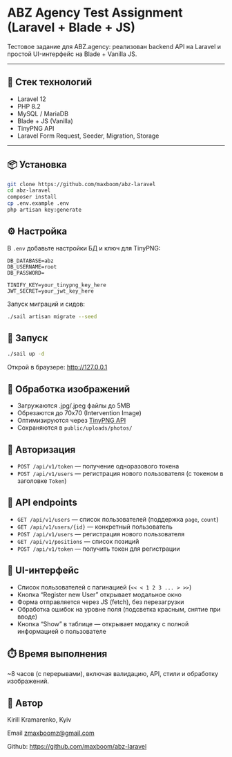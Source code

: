 # ABZ Agency Test Assignment (Laravel + Blade + JS)

Тестовое задание для ABZ.agency: реализован backend API на Laravel и простой UI-интерфейс на Blade + Vanilla JS.

---

## 🔧 Стек технологий

* Laravel 12
* PHP 8.2
* MySQL / MariaDB
* Blade + JS (Vanilla)
* TinyPNG API
* Laravel Form Request, Seeder, Migration, Storage

---

## 📦 Установка

```bash
git clone https://github.com/maxboom/abz-laravel
cd abz-laravel
composer install
cp .env.example .env
php artisan key:generate
```

## ⚙️ Настройка

В ```.env``` добавьте настройки БД и ключ для TinyPNG:
```dotenv
DB_DATABASE=abz
DB_USERNAME=root
DB_PASSWORD=

TINIFY_KEY=your_tinypng_key_here
JWT_SECRET=your_jwt_key_here
```
Запуск миграций и сидов:
```bash
./sail artisan migrate --seed
```

## 🚀 Запуск
```bash
./sail up -d
```
Открой в браузере: http://127.0.0.1

## 📸 Обработка изображений
- Загружаются .jpg/.jpeg файлы до 5MB
- Обрезаются до 70x70 (Intervention Image)
- Оптимизируются через [TinyPNG API](https://tinypng.com/)
- Сохраняются в ```public/uploads/photos/```

## 🔐 Авторизация
- ```POST /api/v1/token``` — получение одноразового токена
- ```POST /api/v1/users``` — регистрация нового пользователя (с токеном в заголовке ```Token```)

## 📄 API endpoints
- ```GET /api/v1/users``` — список пользователей (поддержка ```page```, ```count```)
- ```GET /api/v1/users/{id}``` — конкретный пользователь
- ```POST /api/v1/users``` — регистрация нового пользователя
- ```GET /api/v1/positions``` — список позиций
- ```POST /api/v1/token``` — получить токен для регистрации

## 🧪 UI-интерфейс
- Список пользователей с пагинацией (```<< < 1 2 3 ... > >>```)
- Кнопка “Register new User” открывает модальное окно
- Форма отправляется через JS (fetch), без перезагрузки
- Обработка ошибок на уровне поля (подсветка красным, снятие при вводе)
- Кнопка “Show” в таблице — открывает модалку с полной информацией о пользователе

## ⏱️ Время выполнения
~8 часов (с перерывами), включая валидацию, API, стили и обработку изображений.

## 👤 Автор
Kirill Kramarenko, Kyiv

Email [zmaxboomz@gmail.com](zmaxboomz@gmail.com)

Github: https://github.com/maxboom/abz-laravel
